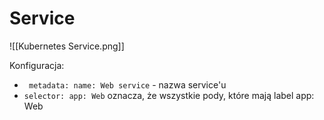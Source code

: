 # Service

![[Kubernetes Service.png]]

Konfiguracja:
- ` metadata: name: Web service` - nazwa service'u
- `selector: app: Web` oznacza, że wszystkie pody, które mają label app: Web